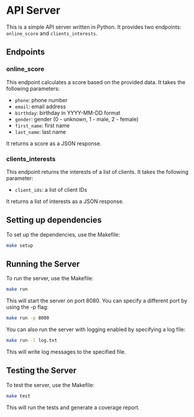 # API Server

This is a simple API server written in Python. It provides two endpoints: `online_score` and `clients_interests`.

## Endpoints

### online_score

This endpoint calculates a score based on the provided data. It takes the following parameters:

* `phone`: phone number
* `email`: email address
* `birthday`: birthday in YYYY-MM-DD format
* `gender`: gender (0 - unknown, 1 - male, 2 - female)
* `first_name`: first name
* `last_name`: last name

It returns a score as a JSON response.

### clients_interests

This endpoint returns the interests of a list of clients. It takes the following parameter:

* `client_ids`: a list of client IDs

It returns a list of interests as a JSON response.

## Setting up dependencies

To set up the dependencies, use the Makefile:

```bash
make setup
``` 

## Running the Server

To run the server, use the Makefile:

```bash
make run
```
This will start the server on port 8080. You can specify a different port by using the -p flag:

```bash
make run -p 8000
```
You can also run the server with logging enabled by specifying a log file:

```bash
make run -l log.txt
```
This will write log messages to the specified file.

## Testing the Server

To test the server, use the Makefile:

```bash
make test
``` 

This will run the tests and generate a coverage report.